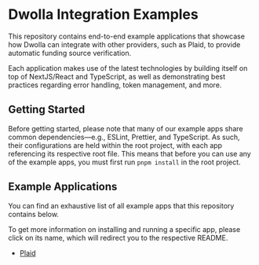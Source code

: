 # Dwolla Integration Examples

This repository contains end-to-end example applications that showcase how Dwolla can integrate with other providers, such as Plaid, to provide automatic funding source verification. 

Each application makes use of the latest technologies by building itself on top of NextJS/React and TypeScript, as well as demonstrating best practices regarding error handling, token management, and more.

## Getting Started

Before getting started, please note that many of our example apps share common dependencies—e.g., ESLint, Prettier, and TypeScript. As such, their configurations are held within the root project, with each app referencing its respective root file. This means that before you can use any of the example apps, you must first run `pnpm install` in the root project.

## Example Applications

You can find an exhaustive list of all example apps that this repository contains below.

To get more information on installing and running a specific app, please click on its name, which will redirect you to the respective README.

* [Plaid](https://github.com/Dwolla/integration-examples/tree/main/packages/plaid-funding-source#readme)
